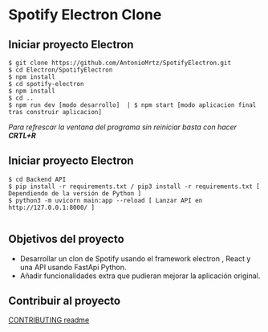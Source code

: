 # Spotify Electron Clone

## Iniciar proyecto Electron

```
$ git clone https://github.com/AntonioMrtz/SpotifyElectron.git
$ cd Electron/SpotifyElectron
$ npm install
$ cd spotify-electron
$ npm install
$ cd ..
$ npm run dev [modo desarrollo]  | $ npm start [modo aplicacion final tras construir aplicacion]
```

*Para refrescar la ventana del programa sin reiniciar basta con hacer **CRTL+R***

## Iniciar proyecto Electron

```
$ cd Backend API
$ pip install -r requirements.txt / pip3 install -r requirements.txt [ Dependiendo de la versión de Python ]
$ python3 -m uvicorn main:app --reload [ Lanzar API en http://127.0.0.1:8000/ ]


```



## Objetivos del proyecto

* Desarrollar un clon de Spotify usando el framework
electron , React y una API usando FastApi Python.
* Añadir funcionalidades extra que pudieran mejorar la aplicación original.

## Contribuir al proyecto

[CONTRIBUTING readme](https://github.com/AntonioMrtz/SpotifyElectron/blob/master/CONTRIBUTING.md)
